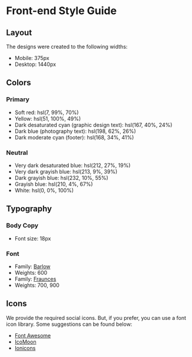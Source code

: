 # Front-end Style Guide

## Layout

The designs were created to the following widths:

-   Mobile: 375px
-   Desktop: 1440px

## Colors

### Primary

-   Soft red: hsl(7, 99%, 70%) <!-- #fe7867 -->
-   Yellow: hsl(51, 100%, 49%) <!-- #fad400 -->
-   Dark desaturated cyan (graphic design text): hsl(167, 40%, 24%) <!-- #25564b -->
-   Dark blue (photography text): hsl(198, 62%, 26%) <!-- #19536b -->
-   Dark moderate cyan (footer): hsl(168, 34%, 41%) <!-- #458c7e -->

### Neutral

-   Very dark desaturated blue: hsl(212, 27%, 19%) <!-- #23303e -->
-   Very dark grayish blue: hsl(213, 9%, 39%) <!-- #5a636c -->
-   Dark grayish blue: hsl(232, 10%, 55%) <!-- #818498 -->
-   Grayish blue: hsl(210, 4%, 67%) <!-- #a7abae -->
-   White: hsl(0, 0%, 100%) <!-- #fff -->

## Typography

### Body Copy

-   Font size: 18px

### Font

-   Family: [Barlow](https://fonts.google.com/specimen/Barlow)
-   Weights: 600
-   Family: [Fraunces](https://fonts.google.com/specimen/Fraunces)
-   Weights: 700, 900

## Icons

We provide the required social icons. But, if you prefer, you can use a font icon library. Some suggestions can be found below:

-   [Font Awesome](https://fontawesome.com)
-   [IcoMoon](https://icomoon.io)
-   [Ionicons](https://ionicons.com)

